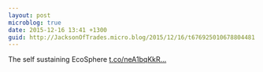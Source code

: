 ```yaml
---
layout: post
microblog: true
date: 2015-12-16 13:41 +1300
guid: http://JacksonOfTrades.micro.blog/2015/12/16/t676925010678804481.html
---
```

The self sustaining EcoSphere [t.co/neA1bqKkR...](https://t.co/neA1bqKkRH)

